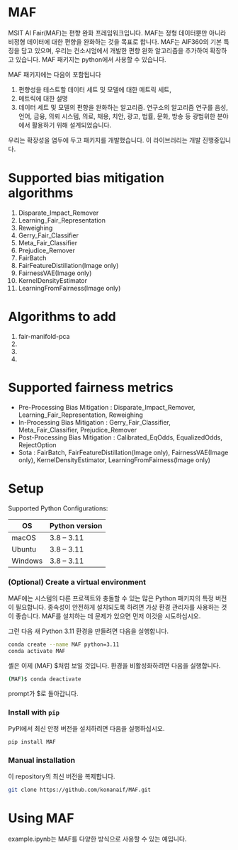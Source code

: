 # MAF

MSIT AI Fair(MAF)는 편향 완화 프레임워크입니다. MAF는 정형 데이터뿐만 아니라 비정형 데이터에 대한 편향을 완화하는 것을 목표로 합니다. MAF는 AIF360의 기본 특징을 담고 있으며, 우리는 컨소시엄에서 개발한 편향 완화 알고리즘을 추가하여 확장하고 있습니다. MAF 패키지는 python에서 사용할 수 있습니다.

MAF 패키지에는 다음이 포함됩니다
1. 편향성을 테스트할 데이터 세트 및 모델에 대한 메트릭 세트,
2. 메트릭에 대한 설명
3. 데이터 세트 및 모델의 편향을 완화하는 알고리즘. 연구소의 알고리즘 연구를 음성, 언어, 금융, 의뢰 시스템, 의료, 채용, 치안, 광고, 법률, 문화, 방송 등 광범위한 분야에서 활용하기 위해 설계되었습니다. 

우리는 확장성을 염두에 두고 패키지를 개발했습니다. 이 라이브러리는 개발 진행중입니다.

# Supported bias mitigation algorithms
1. Disparate_Impact_Remover
2. Learning_Fair_Representation
3. Reweighing
4. Gerry_Fair_Classifier
5. Meta_Fair_Classifier
6. Prejudice_Remover
7. FairBatch
8. FairFeatureDistillation(Image only)
9. FairnessVAE(Image only)
10. KernelDensityEstimator
11. LearningFromFairness(Image only)

# Algorithms to add
1. fair-manifold-pca
2. 
3. 
4. 

# Supported fairness metrics
* Pre-Processing Bias Mitigation : Disparate_Impact_Remover, Learning_Fair_Representation, Reweighing
* In-Processing Bias Mitigation : Gerry_Fair_Classifier, Meta_Fair_Classifier, Prejudice_Remover
* Post-Processing Bias Mitigation : Calibrated_EqOdds, EqualizedOdds, RejectOption
* Sota : FairBatch, FairFeatureDistillation(Image only), FairnessVAE(Image only), KernelDensityEstimator, LearningFromFairness(Image only)


# Setup
Supported Python Configurations:

| OS      | Python version |
| ------- | -------------- |
| macOS   | 3.8 – 3.11     |
| Ubuntu  | 3.8 – 3.11     |
| Windows | 3.8 – 3.11     |

### (Optional) Create a virtual environment

MAF에는 시스템의 다른 프로젝트와 충돌할 수 있는 많은 Python 패키지의 특정 버전이 필요합니다. 종속성이 안전하게 설치되도록 하려면 가상 환경 관리자를 사용하는 것이 좋습니다. MAF를 설치하는 데 문제가 있으면 먼저 이것을 시도하십시오.

그런 다음 새 Python 3.11 환경을 만들려면 다음을 실행합니다.
```bash
conda create --name MAF python=3.11
conda activate MAF
```

셸은 이제 (MAF) $처럼 보일 것입니다. 환경을 비활성화하려면 다음을 실행합니다.
```bash
(MAF)$ conda deactivate
```
prompt가 $로 돌아갑니다.


### Install with `pip`
PyPI에서 최신 안정 버전을 설치하려면 다음을 실행하십시오.

```bash
pip install MAF
```

### Manual installation

이 repository의 최신 버전을 복제합니다.

```bash
git clone https://github.com/konanaif/MAF.git
```

# Using MAF
example.ipynb는 MAF를 다양한 방식으로 사용할 수 있는 예입니다.
